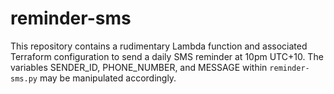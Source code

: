 # reminder-sms

This repository contains a rudimentary Lambda function and associated Terraform configuration to send a daily SMS reminder at 10pm UTC+10. The variables SENDER_ID, PHONE_NUMBER, and MESSAGE within `reminder-sms.py` may be manipulated accordingly.
